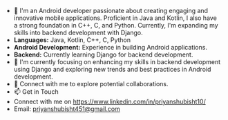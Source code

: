- 👋 I'm an Android developer passionate about creating engaging and innovative mobile applications. Proficient in Java and Kotlin, I also have a strong foundation in C++, C, and Python. Currently, I'm expanding my skills into backend development with Django.
- **Languages:** Java, Kotlin, C++, C, Python
- **Android Development:** Experience in building Android applications.
- **Backend:** Currently learning Django for backend development.
- 💞️ I'm currently focusing on enhancing my skills in backend development using Django and exploring new trends and best practices in Android development.
- 👀 Connect with me to explore potential collaborations.
- 📫 Get in Touch
- Connect with me on https://www.linkedin.com/in/priyanshubisht10/
- Email: priyanshubisht451@gmail.com


